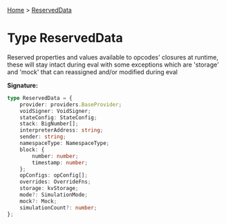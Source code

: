 [Home](../index.md) &gt; [ReservedData](./reserveddata.md)

# Type ReservedData

Reserved properties and values available to opcodes' closures at runtime, these will stay intact during eval with some exceptions which are 'storage' and 'mock' that can reassigned and/or modified during eval

<b>Signature:</b>

```typescript
type ReservedData = {
    provider: providers.BaseProvider;
    voidSigner: VoidSigner;
    stateConfig: StateConfig;
    stack: BigNumber[];
    interpreterAddress: string;
    sender: string;
    namespaceType: NamespaceType;
    block: {
        number: number;
        timestamp: number;
    };
    opConfigs: opConfig[];
    overrides: OverrideFns;
    storage: kvStorage;
    mode?: SimulationMode;
    mock?: Mock;
    simulationCount?: number;
};
```
